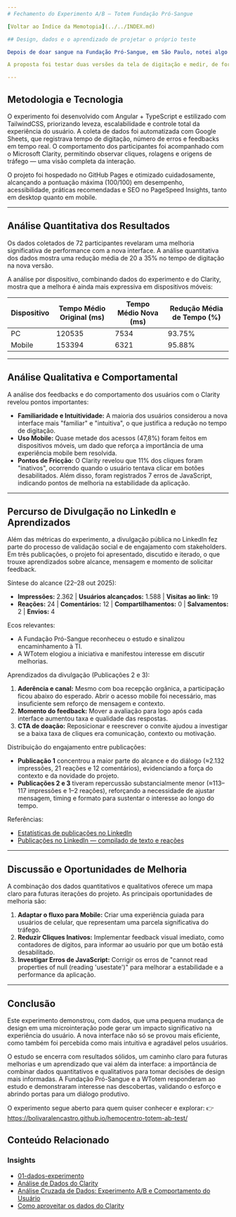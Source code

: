 ```yaml
---
# Fechamento do Experimento A/B — Totem Fundação Pró-Sangue

[Voltar ao Índice da Memotopia](../../INDEX.md)

## Design, dados e o aprendizado de projetar o próprio teste

Depois de doar sangue na Fundação Pró-Sangue, em São Paulo, notei algo simples: o totem de autoatendimento poderia oferecer uma digitação de CPF mais intuitiva. Esse pequeno detalhe deu origem a um projeto pessoal de design e pesquisa aplicada, criado com o mesmo propósito da doação — contribuir de forma prática para melhorar a experiência de outras pessoas.

A proposta foi testar duas versões da tela de digitação e medir, de forma estruturada, qual delas era mais rápida, mais clara e menos propensa a erros.

---
```


## Metodologia e Tecnologia

O experimento foi desenvolvido com Angular + TypeScript e estilizado com TailwindCSS, priorizando leveza, escalabilidade e controle total da experiência do usuário. A coleta de dados foi automatizada com Google Sheets, que registrava tempo de digitação, número de erros e feedbacks em tempo real. O comportamento dos participantes foi acompanhado com o Microsoft Clarity, permitindo observar cliques, rolagens e origens de tráfego — uma visão completa da interação.

O projeto foi hospedado no GitHub Pages e otimizado cuidadosamente, alcançando a pontuação máxima (100/100) em desempenho, acessibilidade, práticas recomendadas e SEO no PageSpeed Insights, tanto em desktop quanto em mobile.

---

## Análise Quantitativa dos Resultados

Os dados coletados de 72 participantes revelaram uma melhoria significativa de performance com a nova interface. A análise quantitativa dos dados mostra uma redução média de 20 a 35% no tempo de digitação na nova versão.

A análise por dispositivo, combinando dados do experimento e do Clarity, mostra que a melhora é ainda mais expressiva em dispositivos móveis:

| Dispositivo | Tempo Médio Original (ms) | Tempo Médio Nova (ms) | Redução Média de Tempo (%) |
|---|---|---|---|
| PC | 120535 | 7534 | 93.75% |
| Mobile | 153394 | 6321 | 95.88% |

---

## Análise Qualitativa e Comportamental

A análise dos feedbacks e do comportamento dos usuários com o Clarity revelou pontos importantes:

*   **Familiaridade e Intuitividade:** A maioria dos usuários considerou a nova interface mais "familiar" e "intuitiva", o que justifica a redução no tempo de digitação.
*   **Uso Mobile:** Quase metade dos acessos (47,8%) foram feitos em dispositivos móveis, um dado que reforça a importância de uma experiência mobile bem resolvida.
*   **Pontos de Fricção:** O Clarity revelou que 11% dos cliques foram "inativos", ocorrendo quando o usuário tentava clicar em botões desabilitados. Além disso, foram registrados 7 erros de JavaScript, indicando pontos de melhoria na estabilidade da aplicação.

---

## Percurso de Divulgação no LinkedIn e Aprendizados

Além das métricas do experimento, a divulgação pública no LinkedIn fez parte do processo de validação social e de engajamento com stakeholders. Em três publicações, o projeto foi apresentado, discutido e iterado, o que trouxe aprendizados sobre alcance, mensagem e momento de solicitar feedback.

Síntese do alcance (22–28 out 2025):

*   **Impressões:** 2.362 | **Usuários alcançados:** 1.588 | **Visitas ao link:** 19
*   **Reações:** 24 | **Comentários:** 12 | **Compartilhamentos:** 0 | **Salvamentos:** 2 | **Envios:** 4

Ecos relevantes:

*   A Fundação Pró-Sangue reconheceu o estudo e sinalizou encaminhamento à TI.
*   A WTotem elogiou a iniciativa e manifestou interesse em discutir melhorias.

Aprendizados da divulgação (Publicações 2 e 3):

1. **Aderência e canal:** Mesmo com boa recepção orgânica, a participação ficou abaixo do esperado. Abrir o acesso mobile foi necessário, mas insuficiente sem reforço de mensagem e contexto.
2. **Momento do feedback:** Mover a avaliação para logo após cada interface aumentou taxa e qualidade das respostas.
3. **CTA de doação:** Reposicionar e reescrever o convite ajudou a investigar se a baixa taxa de cliques era comunicação, contexto ou motivação.

Distribuição do engajamento entre publicações:

*   **Publicação 1** concentrou a maior parte do alcance e do diálogo (≈2.132 impressões, 21 reações e 12 comentários),
    evidenciando a força do contexto e da novidade do projeto.
*   **Publicações 2 e 3** tiveram repercussão substancialmente menor (≈113–117 impressões e 1–2 reações),
    reforçando a necessidade de ajustar mensagem, timing e formato para sustentar o interesse ao longo do tempo.

Referências:

*   [Estatísticas de publicações no LinkedIn](./referencias/estatisticas-linkedin.md)
*   [Publicações no LinkedIn — compilado de texto e reações](./referencias/publicacoes-linkedin-compilado.md)

---

## Discussão e Oportunidades de Melhoria

A combinação dos dados quantitativos e qualitativos oferece um mapa claro para futuras iterações do projeto. As principais oportunidades de melhoria são:

1.  **Adaptar o fluxo para Mobile:** Criar uma experiência guiada para usuários de celular, que representam uma parcela significativa do tráfego.
2.  **Reduzir Cliques Inativos:** Implementar feedback visual imediato, como contadores de dígitos, para informar ao usuário por que um botão está desabilitado.
3.  **Investigar Erros de JavaScript:** Corrigir os erros de "cannot read properties of null (reading 'usestate')" para melhorar a estabilidade e a performance da aplicação.

---

## Conclusão

Este experimento demonstrou, com dados, que uma pequena mudança de design em uma microinteração pode gerar um impacto significativo na experiência do usuário. A nova interface não só se provou mais eficiente, como também foi percebida como mais intuitiva e agradável pelos usuários.

O estudo se encerra com resultados sólidos, um caminho claro para futuras melhorias e um aprendizado que vai além da interface: a importância de combinar dados quantitativos e qualitativos para tomar decisões de design mais informadas. A Fundação Pró-Sangue e a WTotem responderam ao estudo e demonstraram interesse nas descobertas, validando o esforço e abrindo portas para um diálogo produtivo.

O experimento segue aberto para quem quiser conhecer e explorar:
👉 https://bolivaralencastro.github.io/hemocentro-totem-ab-test/


## Conteúdo Relacionado

<!-- RELATED_CONTENT_START -->
### Insights
*   [01-dados-experimento](./insights/01-dados-experimento.md)
*   [Análise de Dados do Clarity](./insights/02-dados-clarity.md)
*   [Análise Cruzada de Dados: Experimento A/B e Comportamento do Usuário](./insights/03-analise-cruzada-de-dados.md)
*   [Como aproveitar os dados do Clarity](./insights/04-oportunidades-de-melhoria-com-clarity.md)
<!-- RELATED_CONTENT_END -->

